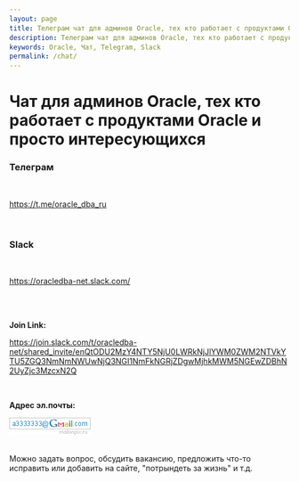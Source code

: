 ```yaml
---
layout: page
title: Телеграм чат для админов Oracle, тех кто работает с продуктами Oracle и просто интересующихся
description: Телеграм чат для админов Oracle, тех кто работает с продуктами Oracle и просто интересующихся
keywords: Oracle, Чат, Telegram, Slack
permalink: /chat/
---
```


# Чат для админов Oracle, тех кто работает с продуктами Oracle и просто интересующихся

### Телеграм

<br/>

https://t.me/oracle_dba_ru

<br/>

### Slack

<br/>

https://oracledba-net.slack.com/

<br/>

<br/>

**Join Link:**

https://join.slack.com/t/oracledba-net/shared_invite/enQtODU2MzY4NTY5NjU0LWRkNjJlYWM0ZWM2NTVkYTU5ZGQ3NmNmNWUwNjQ3NGI1NmFkNGRjZDgwMjhkMWM5NGEwZDBhN2UyZjc3MzcxN2Q

<br/>

**Адрес эл.почты:**

<div>
	<img src="/img/a3333333mail.gif" alt="Marley" border="0">
</div>

<br/>

Можно задать вопрос, обсудить вакансию, предложить что-то исправить или добавить на сайте, "потрындеть за жизнь" и т.д.

